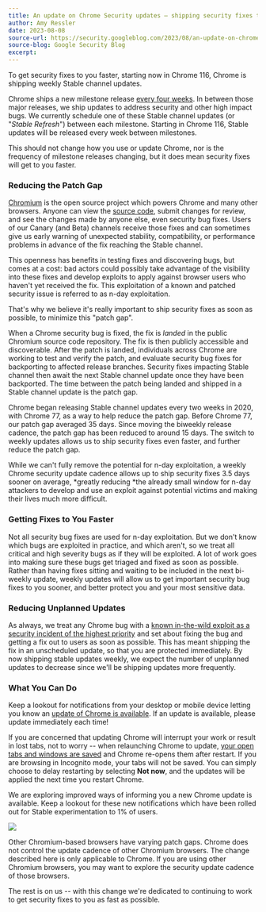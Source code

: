 ```yaml
---
title: An update on Chrome Security updates – shipping security fixes to you faster
author: Amy Ressler
date: 2023-08-08
source-url: https://security.googleblog.com/2023/08/an-update-on-chrome-security-updates.html
source-blog: Google Security Blog
excerpt: 
---
```


To get security fixes to you faster, starting now in Chrome 116, Chrome is shipping weekly Stable channel updates.

Chrome ships a new milestone release [every four weeks](https://chromiumdash.appspot.com/schedule). In between those major releases, we ship updates to address security and other high impact bugs. We currently schedule one of these Stable channel updates (or "*Stable Refresh*") between each milestone. Starting in Chrome 116, Stable updates will be released every week between milestones.

This should not change how you use or update Chrome, nor is the frequency of milestone releases changing, but it does mean security fixes will get to you faster.

### Reducing the Patch Gap

[Chromium](https://www.chromium.org/Home/) is the open source project which powers Chrome and many other browsers. Anyone can view the [source code](https://source.chromium.org/), submit changes for review, and see the changes made by anyone else, even security bug fixes. Users of our Canary (and Beta) channels receive those fixes and can sometimes give us early warning of unexpected stability, compatibility, or performance problems in advance of the fix reaching the Stable channel.

This openness has benefits in testing fixes and discovering bugs, but comes at a cost: bad actors could possibly take advantage of the visibility into these fixes and develop exploits to apply against browser users who haven't yet received the fix. This exploitation of a known and patched security issue is referred to as n-day exploitation.

That's why we believe it's really important to ship security fixes as soon as possible, to minimize this "patch gap".

When a Chrome security bug is fixed, the fix is *landed* in the public Chromium source code repository. The fix is then publicly accessible and discoverable. After the patch is landed, individuals across Chrome are working to test and verify the patch, and evaluate security bug fixes for backporting to affected release branches. Security fixes impacting Stable channel then await the next Stable channel update once they have been backported. The time between the patch being landed and shipped in a Stable channel update is the patch gap.

Chrome began releasing Stable channel updates every two weeks in 2020, with Chrome 77, as a way to help reduce the patch gap. Before Chrome 77, our patch gap averaged 35 days. Since moving the biweekly release cadence, the patch gap has been reduced to around 15 days. The switch to weekly updates allows us to ship security fixes even faster, and further reduce the patch gap.

While we can't fully remove the potential for n-day exploitation, a weekly Chrome security update cadence allows up to ship security fixes 3.5 days sooner on average, *greatly reducing *the already small window for n-day attackers to develop and use an exploit against potential victims and making their lives much more difficult.

### Getting Fixes to You Faster

Not all security bug fixes are used for n-day exploitation. But we don't know which bugs are exploited in practice, and which aren't, so we treat all critical and high severity bugs as if they will be exploited. A lot of work goes into making sure these bugs get triaged and fixed as soon as possible. Rather than having fixes sitting and waiting to be included in the next bi-weekly update, weekly updates will allow us to get important security bug fixes to you sooner, and better protect you and your most sensitive data.

### Reducing Unplanned Updates

As always, we treat any Chrome bug with a [known in-the-wild exploit as a security incident of the highest priority](https://www.youtube.com/watch?v=VN-3-ov8uMM) and set about fixing the bug and getting a fix out to users as soon as possible. This has meant shipping the fix in an unscheduled update, so that you are protected immediately. By now shipping stable updates weekly, we expect the number of unplanned updates to decrease since we'll be shipping updates more frequently.

### What You Can Do

Keep a lookout for notifications from your desktop or mobile device letting you know an [update of Chrome is available](https://www.google.com/chrome/update/). If an update is available, please update immediately each time!

If you are concerned that updating Chrome will interrupt your work or result in lost tabs, not to worry -- when relaunching Chrome to update, [your open tabs and windows are saved](https://support.google.com/chrome/answer/95414) and Chrome re-opens them after restart. If you are browsing in Incognito mode, your tabs will not be saved. You can simply choose to delay restarting by selecting **Not now**, and the updates will be applied the next time you restart Chrome.

We are exploring improved ways of informing you a new Chrome update is available. Keep a lookout for these new notifications which have been rolled out for Stable experimentation to 1% of users.

[![](https://blogger.googleusercontent.com/img/b/R29vZ2xl/AVvXsEh7DXfKiWJIcqdFBvPlg_ZGnnR6qrzIsunDS_IlkClc1TpP_4oXJxAtDjcrE2AL-ommP_5Yn_2MEGT0xta9ycIOZu1SBOM4xhCfzfS-t9i8dzKTTzJ_cxBcnO3xyu7K5uQbhoAYex6VTiyG0p_urQjVx-QksmAMrzJGeggIO8RO3KAgYuoGaxzGOTBMVD6z/s1600/Screenshot%202023-08-07%2010.25.24%20PM.png)](https://blogger.googleusercontent.com/img/b/R29vZ2xl/AVvXsEh7DXfKiWJIcqdFBvPlg_ZGnnR6qrzIsunDS_IlkClc1TpP_4oXJxAtDjcrE2AL-ommP_5Yn_2MEGT0xta9ycIOZu1SBOM4xhCfzfS-t9i8dzKTTzJ_cxBcnO3xyu7K5uQbhoAYex6VTiyG0p_urQjVx-QksmAMrzJGeggIO8RO3KAgYuoGaxzGOTBMVD6z/s1600/Screenshot%202023-08-07%2010.25.24%20PM.png)

Other Chromium-based browsers have varying patch gaps. Chrome does not control the update cadence of other Chromium browsers. The change described here is only applicable to Chrome. If you are using other Chromium browsers, you may want to explore the security update cadence of those browsers.

The rest is on us -- with this change we're dedicated to continuing to work to get security fixes to you as fast as possible.